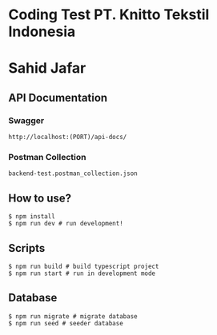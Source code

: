 # Coding Test PT. Knitto Tekstil Indonesia

# Sahid Jafar

## API Documentation

### Swagger

```
http://localhost:(PORT)/api-docs/
```

### Postman Collection

```
backend-test.postman_collection.json
```

## How to use?

```
$ npm install
$ npm run dev # run development!
```

## Scripts

```
$ npm run build # build typescript project
$ npm run start # run in development mode
```

## Database

```
$ npm run migrate # migrate database
$ npm run seed # seeder database
```
